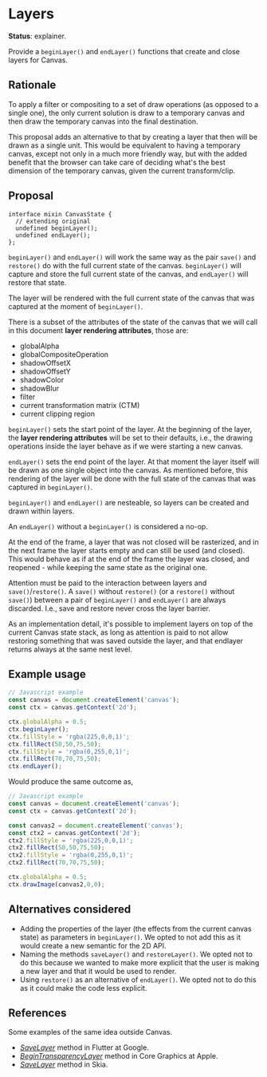 Layers
======
**Status**: explainer.

Provide a `beginLayer()` and `endLayer()` functions that create and close layers for Canvas.


Rationale
---------

To apply a filter or compositing to a set of draw operations (as opposed to a single one), the only current solution is draw to a temporary canvas and then draw the temporary canvas into the final destination.

This proposal adds an alternative to that by creating a layer that then will be drawn as a single unit. This would be equivalent to having a temporary canvas, except not only in a much more friendly way, but with the added benefit that the browser can take care of deciding what's the best dimension of the temporary canvas, given the current transform/clip.


Proposal
--------

```webidl
interface mixin CanvasState {
  // extending original
  undefined beginLayer();
  undefined endLayer();
};
```

`beginLayer()` and `endLayer()` will work the same way as the pair `save()` and `restore()` do with the full current state of the canvas. `beginLayer()` will capture and store the full current state of the canvas, and `endLayer()` will restore that state.

The layer will be rendered with the full current state of the canvas that was captured at the moment of `beginLayer()`.

There is a subset of the attributes of the state of the canvas that we will call in this document **layer rendering attributes**, those are:
- globalAlpha
- globalCompositeOperation
- shadowOffsetX
- shadowOffsetY
- shadowColor
- shadowBlur
- filter
- current transformation matrix (CTM)
- current clipping region

`beginLayer()` sets the start point of the layer. At the beginning of the layer, the **layer rendering attributes** will be set to their defaults, i.e., the drawing operations inside the layer behave as if we were starting a new canvas.

`endLayer()` sets the end point of the layer. At that moment the layer itself will be drawn as one single object into the canvas. As mentioned before, this rendering of the layer will be done with the full state of the canvas that was captured in `beginLayer()`.

`beginLayer()` and `endLayer()` are nesteable, so layers can be created and drawn within layers.

An `endLayer()` without a `beginLayer()` is considered a no-op.

At the end of the frame, a layer that was not closed will be rasterized, and in the next frame the layer starts empty and can still be used (and closed). This would behave as if at the end of the frame the layer was closed, and reopened - while keeping the same state as the original one.

Attention must be paid to the interaction between layers and `save()`/`restore()`. A `save()` without `restore()` (or a `restore()` without `save()`) between a pair of `beginLayer()` and `endLayer()` are always discarded. I.e., save and restore never cross the layer barrier.

As an implementation detail, it's possible to implement layers on top of the current Canvas state stack, as long as attention is paid to not allow restoring something that was saved outside the layer, and that endlayer returns always at the same nest level.



Example usage
-------------

```js
// Javascript example
const canvas = document.createElement('canvas');
const ctx = canvas.getContext('2d');

ctx.globalAlpha = 0.5; 
ctx.beginLayer();
ctx.fillStyle = 'rgba(225,0,0,1)';
ctx.fillRect(50,50,75,50);
ctx.fillStyle = 'rgba(0,255,0,1)';
ctx.fillRect(70,70,75,50);
ctx.endLayer();
```

Would produce the same outcome as,


```js
// Javascript example
const canvas = document.createElement('canvas');
const ctx = canvas.getContext('2d');

const canvas2 = document.createElement('canvas');
const ctx2 = canvas.getContext('2d');
ctx2.fillStyle = 'rgba(225,0,0,1)';
ctx2.fillRect(50,50,75,50);
ctx2.fillStyle = 'rgba(0,255,0,1)';
ctx2.fillRect(70,70,75,50);

ctx.globalAlpha = 0.5; 
ctx.drawImage(canvas2,0,0);
```

Alternatives considered
-----------------------

- Adding the properties of the layer (the effects from the current canvas state) as parameters in `beginLayer()`. We opted to not add this as it would create a new semantic for the 2D API.
- Naming the methods `saveLayer()` and `restoreLayer()`. We opted not to do this because we wanted to make more explicit that the user is making a new layer and that it would be used to render.
- Using `restore()` as an alternative of `endLayer()`. We opted not to do this as it could make the code less explicit.


References
----------

Some examples of the same idea outside Canvas.
- [*SaveLayer*](https://api.flutter.dev/flutter/dart-ui/Canvas/saveLayer.html) method in Flutter at Google.
- [*BeginTransparencyLayer*](https://developer.apple.com/documentation/coregraphics/cgcontext/1456011-begintransparencylayer) method in Core Graphics at Apple.
- [*SaveLayer*](https://api.skia.org/classSkCanvas.html) method in Skia.
